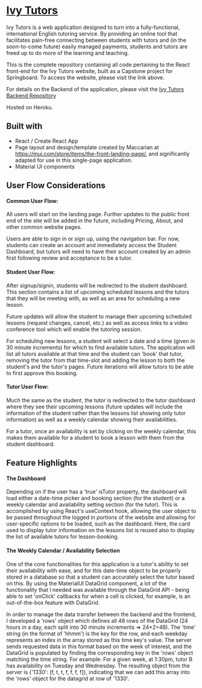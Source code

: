 # [Ivy Tutors](https://ivy-tutors.herokuapp.com/)

Ivy Tutors is a web application designed to turn into a fully-functional, international English tutoring service. By providing an online tool that facilitates pain-free connecting between students with tutors and (in the soon-to-come future) easily managed payments, students and tutors are freed up to do more of the learning and teaching. 

This is the complete repository containing all code pertaining to the React front-end for the Ivy Tutors website, built as a Capstone project for Springboard. To access the website, please visit the link above. 

For details on the Backend of the application, please visit the [Ivy Tutors Backend Repository](https://github.com/MMahoney6713/IvyTutorsBackend)

Hosted on Heroku.

## Built with

- React / Create React App
- Page layout and design/template created by Maccarian at https://mui.com/store/items/the-front-landing-page/, and significantly adapted for use in this single-page application. 
- Material UI components

## User Flow Considerations

#### Common User Flow:
All users will start on the landing page. Further updates to the public front end of the site will be added in the future, including Pricing, About, and other common website pages. 

Users are able to sign in or sign up, using the navigation bar. For now, students can create an account and immediately access the Student Dashboard, but tutors will need to have their account created by an admin first following review and acceptance to be a tutor.

#### Student User Flow:
After signup/signin, students will be redirected to the student dashboard. This section contains a list of upcoming scheduled lessons and the tutors that they will be meeting with, as well as an area for scheduling a new lesson. 

Future updates will allow the student to manage their upcoming scheduled lessons (request changes, cancel, etc.) as well as access links to a video conference tool which will enable the tutoring session. 

For scheduling new lessons, a student will select a date and a time (given in 30 minute increments) for which to find available tutors. The application will list all tutors available at that time and the student can 'book' that tutor, removing the tutor from that time-slot and adding the lesson to both the student's and the tutor's pages. Future iterations will allow tutors to be able to first approve this booking. 

#### Tutor User Flow:
Much the same as the student, the tutor is redirected to the tutor dashboard where they see their upcoming lessons (future updates will include the information of the student rather than the lessons list showing only tutor information) as well as a weekly calendar showing their availabilities.

For a tutor, once an availability is set by clicking on the weekly calendar, this makes them available for a student to book a lesson with them from the student dashboard. 

## Feature Highlights

#### The Dashboard
Depending on if the user has a 'true' isTutor property, the dashboard will load either a date-time picker and booking section (for the student) or a weekly calendar and availability setting section (for the tutor). This is accomplished by using React's useContext hook, allowing the user object to be passed throughout the logged in portions of the website and allowing for user-specific options to be loaded, such as the dashboard. Here, the card used to display tutor information on the lessons list is reused also to display the list of available tutors for lesson-booking. 

#### The Weekly Calendar / Availability Selection
One of the core functionalities for this application is a tutor's ability to set their availability with ease, and for this date-time object to be properly stored in a database so that a student can accurately select the tutor based on this. By using the MaterialUI DataGrid component, a lot of the functionality that I needed was available through the DataGrid API - being able to set 'onClick' callbacks for when a cell is clicked, for example, is an out-of-the-box feature with DataGrid. 

In order to manage the data transfer between the backend and the frontend, I developed a 'rows' object which defines all 48 rows of the DataGrid (24 hours in a day, each split into 30 minute increments => 24*2=48). The 'time' string (in the format of 'hhmm') is the key for the row, and each weekday represents an index in the array stored as this time key's value. The server sends requested data in this format based on the week of interest, and the DataGrid is populated by finding the corresponding key in the 'rows' object matching the time string. For example: For a given week, at 1:30pm, tutor B has availability on Tuesday and Wednesday. The resulting object from the server is {'1330': [f, t, t, f, f, f, f]}, indicating that we can add this array into the 'rows' object for the datagrid at row of '1330'. 





